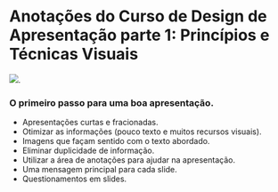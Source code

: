# Anotações do Curso de Design de Apresentação parte 1: Princípios e Técnicas Visuais
![](https://www.alura.com.br/assets/api/share/curso-apresentacao-design.png).

### O primeiro passo para uma boa apresentação.
* Apresentações curtas e fracionadas.
* Otimizar as informações (pouco texto e muitos recursos visuais).
* Imagens que façam sentido com o texto abordado.
* Eliminar duplicidade de informação.
* Utilizar a área de anotações para ajudar na apresentação.
* Uma mensagem principal para cada slide.
* Questionamentos em slides.
